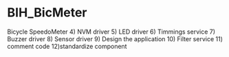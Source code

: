 # BIH_BicMeter
Bicycle SpeedoMeter
4) NVM driver
5) LED driver
6) Timmings service
7) Buzzer driver
8) Sensor driver
9) Design the application
10) Filter service
11) comment code
12)standardize component
